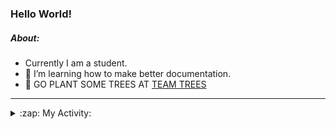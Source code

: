 ### Hello World!

##### About:
- Currently I am a student.
- 🌱 I’m learning how to make better documentation.
- 🌱 GO PLANT SOME TREES AT [TEAM TREES](https://teamtrees.org/)

---
<details>
  <summary>:zap: My Activity:</summary>
  
<!--START_SECTION:waka-->
![Code Time](http://img.shields.io/badge/Code%20Time-1%2C159%20hrs%2016%20mins-blue)

**I'm a Night 🦉** 

```text
🌞 Morning                1814 commits        ██░░░░░░░░░░░░░░░░░░░░░░░   09.96 % 
🌆 Daytime                6221 commits        █████████░░░░░░░░░░░░░░░░   34.16 % 
🌃 Evening                5188 commits        ███████░░░░░░░░░░░░░░░░░░   28.49 % 
🌙 Night                  4986 commits        ███████░░░░░░░░░░░░░░░░░░   27.38 % 
```
📅 **I'm Most Productive on Wednesday** 

```text
Monday                   2604 commits        ████░░░░░░░░░░░░░░░░░░░░░   14.30 % 
Tuesday                  2476 commits        ███░░░░░░░░░░░░░░░░░░░░░░   13.60 % 
Wednesday                4247 commits        ██████░░░░░░░░░░░░░░░░░░░   23.32 % 
Thursday                 2332 commits        ███░░░░░░░░░░░░░░░░░░░░░░   12.81 % 
Friday                   1849 commits        ███░░░░░░░░░░░░░░░░░░░░░░   10.15 % 
Saturday                 1604 commits        ██░░░░░░░░░░░░░░░░░░░░░░░   08.81 % 
Sunday                   3097 commits        ████░░░░░░░░░░░░░░░░░░░░░   17.01 % 
```


📊 **This Week I Spent My Time On** 

```text
🔥 Editors: 
VS Code                  2 hrs 38 mins       █████████████████████████   100.00 % 

🐱‍💻 Projects: 
praise                   2 hrs 37 mins       █████████████████████████   99.13 % 
CSF31                    1 min               ░░░░░░░░░░░░░░░░░░░░░░░░░   00.76 % 
giveth-dapps-v2          0 secs              ░░░░░░░░░░░░░░░░░░░░░░░░░   00.11 % 
```


 Last Updated on 11/08/2023 10:10:00 UTC
<!--END_SECTION:waka-->
</details>
